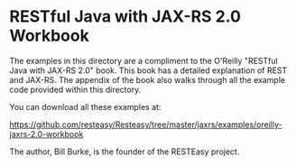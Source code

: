 RESTful Java with JAX-RS 2.0 Workbook
=========================
The examples in this directory are a compliment to the O'Reilly "RESTful Java with JAX-RS 2.0" book.  This book has
a detailed explanation of REST and JAX-RS.  The appendix of the book also walks through all the example code provided within
this directory.

You can download all these examples at:

https://github.com/resteasy/Resteasy/tree/master/jaxrs/examples/oreilly-jaxrs-2.0-workbook

The author, Bill Burke, is the founder of the RESTEasy project.




